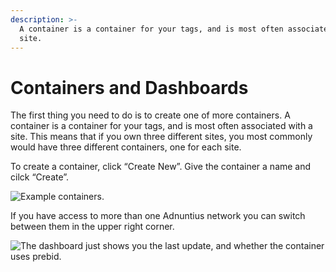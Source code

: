 ```yaml
---
description: >-
  A container is a container for your tags, and is most often associated with a
  site.
---
```


# Containers and Dashboards

The first thing you need to do is to create one of more containers. A container is a container for your tags, and is most often associated with a site. This means that if you own three different sites, you most commonly would have three different containers, one for each site.

To create a container, click “Create New”. Give the container a name and cilck “Create”.

![Example containers.](https://lh4.googleusercontent.com/4srVd6Z8OSI0OebI4MZPz7VwV4nbNBN62O90UEesPotxZVZk_rkMN0XoQwGFREckooWqmhmT8NAVYjoaEhRytc4ARV0IYlX0ojzkooTwkvDqZVQHoH1OnEqxST07_Cp72V88kLKU)

If you have access to more than one Adnuntius network you can switch between them in the upper right corner.

![The dashboard just shows you the last update, and whether the container uses prebid.](https://lh4.googleusercontent.com/t42OoeJwVKmjzxfnf0E3T9zNio4HCvZYlVL5RZqcPyUzKI1JsNJaOqMuI73KjcTBIuCrUgJB0S8gmwJLlBC_jaCrh45XNHZJDB_85etAWCTHHwmjyWy-NR5ipqoDeXHh9A-OuViv)

